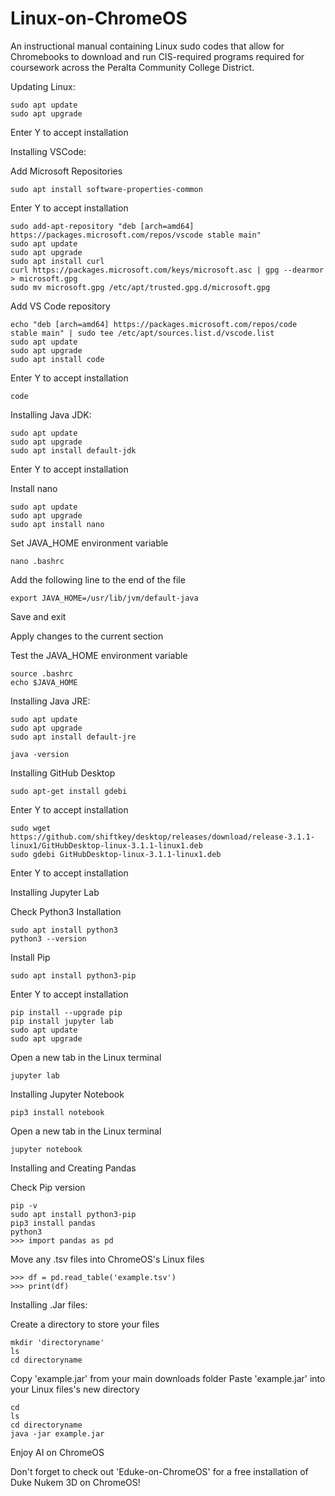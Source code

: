 # Linux-on-ChromeOS
An instructional manual containing Linux sudo codes that allow for Chromebooks to download and run CIS-required programs required for coursework across the Peralta Community College District.
    
Updating Linux:

    sudo apt update
    sudo apt upgrade

Enter Y to accept installation

Installing VSCode:

Add Microsoft Repositories

    sudo apt install software-properties-common

Enter Y to accept installation
    
    sudo add-apt-repository "deb [arch=amd64] https://packages.microsoft.com/repos/vscode stable main"
    sudo apt update
    sudo apt upgrade
    sudo apt install curl
    curl https://packages.microsoft.com/keys/microsoft.asc | gpg --dearmor > microsoft.gpg
    sudo mv microsoft.gpg /etc/apt/trusted.gpg.d/microsoft.gpg

Add VS Code repository

    echo "deb [arch=amd64] https://packages.microsoft.com/repos/code stable main" | sudo tee /etc/apt/sources.list.d/vscode.list
    sudo apt update
    sudo apt upgrade
    sudo apt install code

Enter Y to accept installation

    code

Installing Java JDK:

    sudo apt update
    sudo apt upgrade
    sudo apt install default-jdk

Enter Y to accept installation

Install nano

    sudo apt update
    sudo apt upgrade
    sudo apt install nano

Set JAVA_HOME environment variable

    nano .bashrc

Add the following line to the end of the file

    export JAVA_HOME=/usr/lib/jvm/default-java

Save and exit

Apply changes to the current section

Test the JAVA_HOME environment variable

    source .bashrc
    echo $JAVA_HOME

Installing Java JRE:

    sudo apt update
    sudo apt upgrade
    sudo apt install default-jre

    java -version

Installing GitHub Desktop

    sudo apt-get install gdebi

Enter Y to accept installation
    
    sudo wget https://github.com/shiftkey/desktop/releases/download/release-3.1.1-linux1/GitHubDesktop-linux-3.1.1-linux1.deb
    sudo gdebi GitHubDesktop-linux-3.1.1-linux1.deb

Enter Y to accept installation

Installing Jupyter Lab

Check Python3 Installation

    sudo apt install python3
    python3 --version

Install Pip

    sudo apt install python3-pip

Enter Y to accept installation

    pip install --upgrade pip
    pip install jupyter lab
    sudo apt update
    sudo apt upgrade

Open a new tab in the Linux terminal

    jupyter lab

Installing Jupyter Notebook

    pip3 install notebook

Open a new tab in the Linux terminal
    
    jupyter notebook

Installing and Creating Pandas

Check Pip version

    pip -v
    sudo apt install python3-pip
    pip3 install pandas
    python3
    >>> import pandas as pd

Move any .tsv files into ChromeOS's Linux files
    
    >>> df = pd.read_table('example.tsv')
    >>> print(df)

Installing .Jar files:

Create a directory to store your files

    mkdir 'directoryname'
    ls
    cd directoryname

Copy 'example.jar' from your main downloads folder
Paste 'example.jar' into your Linux files's new directory

    cd
    ls
    cd directoryname
    java -jar example.jar

Enjoy AI on ChromeOS

Don't forget to check out 'Eduke-on-ChromeOS' for a free installation of Duke Nukem 3D on ChromeOS!